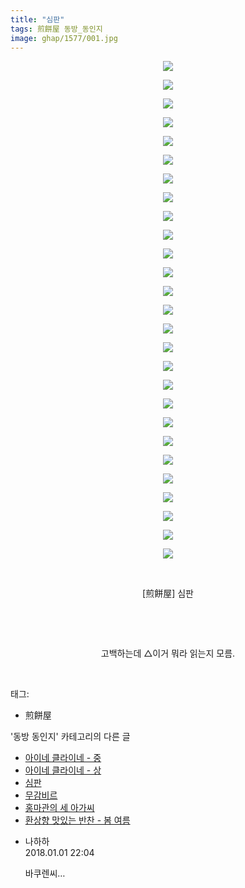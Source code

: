 ```yaml
---
title: "심판"
tags: 煎餅屋 동방_동인지
image: ghap/1577/001.jpg
---
```

<div class="article">
<p style="text-align: center; clear: none; float: none;"><img src="{{ site.nasurl }}/ghap/1577/001.jpg"/></p>
<p style="text-align: center; clear: none; float: none;"><img src="{{ site.nasurl }}/ghap/1577/002.jpg"/></p>
<p style="text-align: center; clear: none; float: none;"><img src="{{ site.nasurl }}/ghap/1577/003.jpg"/></p>
<p style="text-align: center; clear: none; float: none;"><img src="{{ site.nasurl }}/ghap/1577/004.jpg"/></p>
<p style="text-align: center; clear: none; float: none;"><img src="{{ site.nasurl }}/ghap/1577/005.jpg"/></p>
<p style="text-align: center; clear: none; float: none;"><img src="{{ site.nasurl }}/ghap/1577/006.jpg"/></p>
<p style="text-align: center; clear: none; float: none;"><img src="{{ site.nasurl }}/ghap/1577/007.jpg"/></p>
<p style="text-align: center; clear: none; float: none;"><img src="{{ site.nasurl }}/ghap/1577/008.jpg"/></p>
<p style="text-align: center; clear: none; float: none;"><img src="{{ site.nasurl }}/ghap/1577/009.jpg"/></p>
<p style="text-align: center; clear: none; float: none;"><img src="{{ site.nasurl }}/ghap/1577/010.jpg"/></p>
<p style="text-align: center; clear: none; float: none;"><img src="{{ site.nasurl }}/ghap/1577/011.jpg"/></p>
<p style="text-align: center; clear: none; float: none;"><img src="{{ site.nasurl }}/ghap/1577/012.jpg"/></p>
<p style="text-align: center; clear: none; float: none;"><img src="{{ site.nasurl }}/ghap/1577/013.jpg"/></p>
<p style="text-align: center; clear: none; float: none;"><img src="{{ site.nasurl }}/ghap/1577/014.jpg"/></p>
<p style="text-align: center; clear: none; float: none;"><img src="{{ site.nasurl }}/ghap/1577/015.jpg"/></p>
<p style="text-align: center; clear: none; float: none;"><img src="{{ site.nasurl }}/ghap/1577/016.jpg"/></p>
<p style="text-align: center; clear: none; float: none;"><img src="{{ site.nasurl }}/ghap/1577/017.jpg"/></p>
<p style="text-align: center; clear: none; float: none;"><img src="{{ site.nasurl }}/ghap/1577/018.jpg"/></p>
<p style="text-align: center; clear: none; float: none;"><img src="{{ site.nasurl }}/ghap/1577/019.jpg"/></p>
<p style="text-align: center; clear: none; float: none;"><img src="{{ site.nasurl }}/ghap/1577/020.jpg"/></p>
<p style="text-align: center; clear: none; float: none;"><img src="{{ site.nasurl }}/ghap/1577/021.jpg"/></p>
<p style="text-align: center; clear: none; float: none;"><img src="{{ site.nasurl }}/ghap/1577/022.jpg"/></p>
<p style="text-align: center; clear: none; float: none;"><img src="{{ site.nasurl }}/ghap/1577/023.jpg"/></p>
<p style="text-align: center; clear: none; float: none;"><img src="{{ site.nasurl }}/ghap/1577/024.jpg"/></p>
<p style="text-align: center; clear: none; float: none;"><img src="{{ site.nasurl }}/ghap/1577/025.jpg"/></p>
<p style="text-align: center; clear: none; float: none;"><img src="{{ site.nasurl }}/ghap/1577/026.jpg"/></p>
<p style="text-align: center; clear: none; float: none;"><img src="{{ site.nasurl }}/ghap/1577/027.jpg"/></p>
<p style="text-align: center; clear: none; float: none;"><br/></p>
<p style="text-align: center; clear: none; float: none;">[煎餅屋] 심판</p>
<p style="text-align: center; clear: none; float: none;"><br/></p>
<p style="text-align: center; clear: none; float: none;"><br/></p>
<p style="text-align: center; clear: none; float: none;">고백하는데 △이거 뭐라 읽는지 모름.</p>
<p><br/></p>
</div><div class="tagTrail">
<p>태그: </p>
<ul>
<li>煎餅屋</li>
</ul>
</div><div class="another">
<p>'동방 동인지' 카테고리의 다른 글</p>
<ul>
<li><a href="/2016-08-15-ghap_1579">아이네 클라이네 - 중</a></li>
<li><a href="/2016-08-15-ghap_1578">아이네 클라이네 - 상</a></li>
<li><a href="/2016-08-15-ghap_1577">심판</a></li>
<li><a href="/2016-08-15-ghap_1576">무감비르</a></li>
<li><a href="/2016-08-15-ghap_1575">홍마관의 세 아가씨</a></li>
<li><a href="/2016-08-15-ghap_1574">환상향 맛있는 반찬 - 봄 여름</a></li>
</ul>
</div><div class="cb_module cb_fluid">
<div class="cb_wrt cb_profile">
<div class="comment">
<ul>
<li class="cb_thumb_off" id="comment15164301">
<div class="cb_comment_area">
<div class="cb_info_area">
<div class="cb_section">
<span class="cb_nick_name">나하하</span>
</div>
<div class="cb_section">
<span class="cb_date">2018.01.01 22:04 </span>
</div>
</div>
<div class="cb_dsc_comment">
<p class="cb_dsc">
											바쿠렌씨…
										</p>
</div>
</div></li>
</ul>
</div>
</div><!-- commentList close -->
</div>